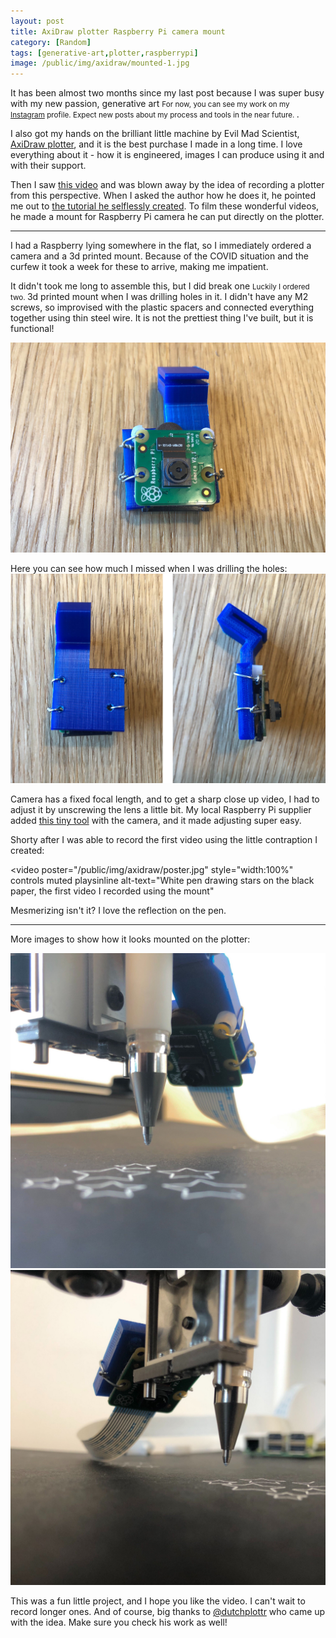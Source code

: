 ```yaml
---
layout: post
title: AxiDraw plotter Raspberry Pi camera mount
category: [Random]
tags: [generative-art,plotter,raspberrypi]
image: /public/img/axidraw/mounted-1.jpg
---
```


It has been almost two months since my last post because I was super busy with my new passion,
<label class="SideNote-trigger">generative art</label>
<small class="SideNote">
For now, you can see my work on my [Instagram](https://www.instagram.com/muffinman_io/) profile.
Expect new posts about my process and tools in the near future.
</small>.

I also got my hands on the brilliant little machine by Evil Mad Scientist, [AxiDraw plotter](https://shop.evilmadscientist.com/908), and it is the best purchase I made in a long time. I love everything about it - how it is engineered, images I can produce using it and with their support.

Then I saw [this video](https://www.instagram.com/p/B-5TeGDHo2c/) and was blown away by the idea of recording a plotter from this perspective. When I asked the author how he does it, he pointed me out to [the tutorial he selflessly created](https://www.instructables.com/id/Raspberry-Pi-Camara-Mount-for-the-AxiDraw/). To film these wonderful videos, he made a mount for Raspberry Pi camera he can put directly on the plotter.

<!--more-->
-----

I had a Raspberry lying somewhere in the flat, so I immediately ordered a camera and a 3d printed mount. Because of the COVID situation and the curfew it took a week for these to arrive, making me impatient.

It didn't took me long to assemble this, but I did
<label class="SideNote-trigger">break one </label>
<small class="SideNote">
Luckily I ordered two.
</small>
3d printed mount when I was drilling holes in it. I didn't have any M2 screws, so improvised with the plastic spacers and connected everything together using thin steel wire. It is not the prettiest thing I've built, but it is functional!

![Camera on the 3d printed mount](/public/img/axidraw/front.jpg)

Here you can see how much I missed when I was drilling the holes:
![Back and side views of the mount](/public/img/axidraw/back-and-side.jpg)

Camera has a fixed focal length, and to get a sharp close up video, I had to adjust it by unscrewing the lens a little bit. My local Raspberry Pi supplier added [this tiny tool](https://www.adafruit.com/product/3518) with the camera, and it made adjusting super easy.

Shorty after I was able to record the first video using the little contraption I created:

<video
  poster="/public/img/axidraw/poster.jpg"
  style="width:100%"
  controls
  muted
  playsinline
  alt-text="White pen drawing stars on the black paper, the first video I recorded using the mount"
>
  <source src="/public/img/axidraw/stars.mp4" type="video/mp4">
</video>

Mesmerizing isn't it? I love the reflection on the pen.

-----

More images to show how it looks mounted on the plotter:

<div class="DualImage">
  <div>
    <img
      class="Image"
      src="/public/img/axidraw/mounted-1.jpg"
      alt="The contraption mounted on AxiDraw plotter"
    >
  </div>
  <div>
    <img
      class="Image"
      src="/public/img/axidraw/mounted-2.jpg"
      alt="Another angle of the contraption mounted with the Raspberry Pi in the background"
    >
  </div>
</div>

This was a fun little project, and I hope you like the video. I can't wait to record longer ones.
And of course, big thanks to [@dutchplottr](https://www.instagram.com/dutchplottr/) who came up with the idea. Make sure you check his work as well!

